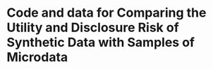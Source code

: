 # Code and data for Comparing the Utility and Disclosure Risk of Synthetic Data with Samples of Microdata
